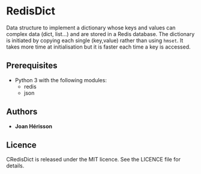 # RedisDict

Data structure to implement a dictionary whose keys and values can complex data (dict, list...) and are stored in a Redis database. The dictionary is initiated by copying each single (key,value) rather than using `hmset`. It takes more time at initialisation but it is faster each time a key is accessed.

## Prerequisites

* Python 3 with the following modules:
    * redis
    * json


## Authors

* **Joan Hérisson**


## Licence
CRedisDict is released under the MIT licence. See the LICENCE file for details.
